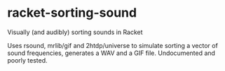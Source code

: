 # racket-sorting-sound
Visually (and audibly) sorting sounds in Racket

Uses rsound, mrlib/gif and 2htdp/universe to simulate sorting a vector of sound frequencies, generates a WAV and a GIF file. Undocumented and poorly tested.

